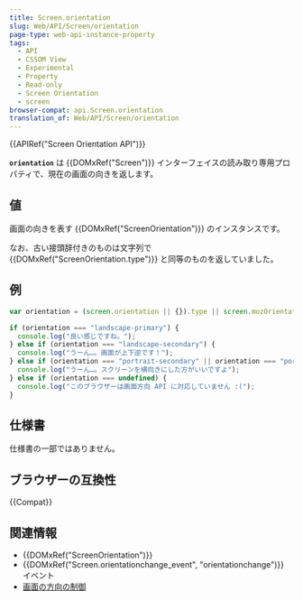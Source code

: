 ```yaml
---
title: Screen.orientation
slug: Web/API/Screen/orientation
page-type: web-api-instance-property
tags:
  - API
  - CSSOM View
  - Experimental
  - Property
  - Read-only
  - Screen Orientation
  - screen
browser-compat: api.Screen.orientation
translation_of: Web/API/Screen/orientation
---
```

{{APIRef("Screen Orientation API")}}

**`orientation`** は {{DOMxRef("Screen")}} インターフェイスの読み取り専用プロパティで、現在の画面の向きを返します。

## 値

画面の向きを表す {{DOMxRef("ScreenOrientation")}} のインスタンスです。

なお、古い接頭辞付きのものは文字列で {{DOMxRef("ScreenOrientation.type")}} と同等のものを返していました。

## 例

```js
var orientation = (screen.orientation || {}).type || screen.mozOrientation || screen.msOrientation;

if (orientation === "landscape-primary") {
  console.log("良い感じですね。");
} else if (orientation === "landscape-secondary") {
  console.log("うーん…。画面が上下逆です！");
} else if (orientation === "portrait-secondary" || orientation === "portrait-primary") {
  console.log("うーん…。スクリーンを横向きにした方がいいですよ");
} else if (orientation === undefined) {
  console.log("このブラウザーは画面方向 API に対応していません :(");
}
```

## 仕様書

仕様書の一部ではありません。

## ブラウザーの互換性

{{Compat}}

## 関連情報

- {{DOMxRef("ScreenOrientation")}}
- {{DOMxRef("Screen.orientationchange_event", "orientationchange")}} イベント
- [画面の方向の制御](/ja/docs/Web/API/CSS_Object_Model/Managing_screen_orientation)
